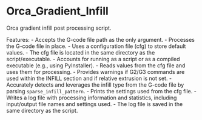 # Orca_Gradient_Infill
Orca gradient infill post processing script.

Features:
    - Accepts the G-code file path as the only argument.
    - Processes the G-code file in place.
    - Uses a configuration file (cfg) to store default values.
    - The cfg file is located in the same directory as the script/executable.
    - Accounts for running as a script or as a compiled executable (e.g., using PyInstaller).
    - Reads values from the cfg file and uses them for processing.
    - Provides warnings if G2/G3 commands are used within the INFILL section and if relative extrusion is not set.
    - Accurately detects and leverages the infill type from the G-code file by parsing `sparse_infill_pattern`.
    - Prints the settings used from the cfg file.
    - Writes a log file with processing information and statistics, including input/output file names and settings used.
    - The log file is saved in the same directory as the script.
    
